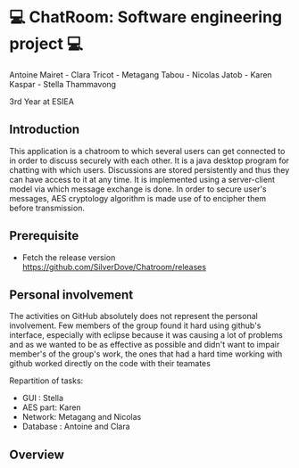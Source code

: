 # 💻 ChatRoom: Software engineering project 💻
Antoine Mairet - Clara Tricot - Metagang Tabou - Nicolas Jatob - Karen Kaspar - Stella Thammavong

3rd Year at ESIEA

## Introduction


This application is a chatroom to which several users can get connected to in order to discuss securely with each other. It is a java desktop program for chatting with which users. Discussions are stored persistently and thus they can have access to it at any time. It is implemented using a server-client model via which message exchange is done. In order to secure user's messages, AES cryptology algorithm is made use of to encipher them before transmission.

## Prerequisite

* Fetch the release version https://github.com/SilverDove/Chatroom/releases

## Personal involvement

The activities on GitHub absolutely does not represent the personal involvement. Few members of the group found it hard using github's interface, especially with eclipse because it was causing a lot of problems and as we wanted to be as effective as possible and didn't want to impair member's of the group's work, the ones that had a hard time working with github worked directly on the code with their teamates

Repartition of tasks:

- GUI : Stella
- AES part: Karen
- Network: Metagang and Nicolas
- Database : Antoine and Clara


## Overview
